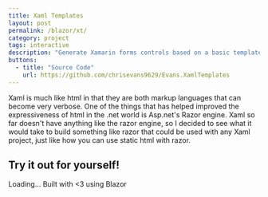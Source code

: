 ```yaml
---
title: Xaml Templates
layout: post
permalink: /blazor/xt/
category: project
tags: interactive
description: "Generate Xamarin forms controls based on a basic template system at build time in Visual Studio."
buttons:
  - title: "Source Code"
    url: https://github.com/chrisevans9629/Evans.XamlTemplates
---
```


Xaml is much like html in that they are both markup languages that can become very verbose.  One of the things that has helped improved the expressiveness of html in the .net world is Asp.net's Razor engine.  Xaml so far doesn't have anything like the razor engine, so I decided to see what it would take to build something like razor that could be used with any Xaml project, just like how you can use static html with razor.

## Try it out for yourself!

<script src="js/index.js"></script>
<app>Loading...</app>
Built with <3 using Blazor
<script src="_framework/blazor.webassembly.js"></script>


<script defer src="integrity.js">
